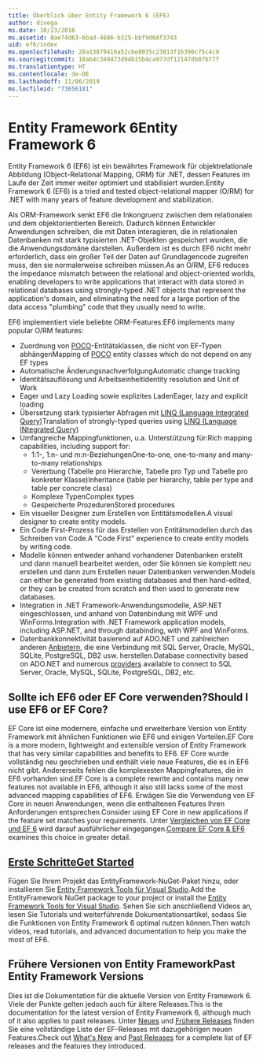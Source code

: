 ```yaml
---
title: Überblick über Entity Framework 6 (EF6)
author: divega
ms.date: 10/23/2016
ms.assetid: 8ae74d63-6bad-4686-b325-bbf9d68f3743
uid: ef6/index
ms.openlocfilehash: 28a13879416a52cbe8035c23013f16390c75c4c9
ms.sourcegitcommit: 18ab4c349473d94b15b4ca977df12147db07b77f
ms.translationtype: HT
ms.contentlocale: de-DE
ms.lasthandoff: 11/06/2019
ms.locfileid: "73656181"
---
```

# <a name="entity-framework-6"></a><span data-ttu-id="1545b-102">Entity Framework 6</span><span class="sxs-lookup"><span data-stu-id="1545b-102">Entity Framework 6</span></span>
<span data-ttu-id="1545b-103">Entity Framework 6 (EF6) ist ein bewährtes Framework für objektrelationale Abbildung (Object-Relational Mapping, ORM) für .NET, dessen Features im Laufe der Zeit immer weiter optimiert und stabilisiert wurden.</span><span class="sxs-lookup"><span data-stu-id="1545b-103">Entity Framework 6 (EF6) is a tried and tested object-relational mapper (O/RM) for .NET with many years of feature development and stabilization.</span></span>

<span data-ttu-id="1545b-104">Als ORM-Framework senkt EF6 die Inkongruenz zwischen dem relationalen und dem objektorientierten Bereich. Dadurch können Entwickler Anwendungen schreiben, die mit Daten interagieren, die in relationalen Datenbanken mit stark typisierten .NET-Objekten gespeichert wurden, die die Anwendungsdomäne darstellen. Außerdem ist es durch EF6 nicht mehr erforderlich, dass ein großer Teil der Daten auf Grundlagencode zugreifen muss, den sie normalerweise schreiben müssen.</span><span class="sxs-lookup"><span data-stu-id="1545b-104">As an O/RM, EF6 reduces the impedance mismatch between the relational and object-oriented worlds, enabling developers to write applications that interact with data stored in relational databases using strongly-typed .NET objects that represent the application's domain, and eliminating the need for a large portion of the data access "plumbing" code that they usually need to write.</span></span>

<span data-ttu-id="1545b-105">EF6 implementiert viele beliebte ORM-Features:</span><span class="sxs-lookup"><span data-stu-id="1545b-105">EF6 implements many popular O/RM features:</span></span>
- <span data-ttu-id="1545b-106">Zuordnung von [POCO](xref:ef6/resources/glossary#poco)-Entitätsklassen, die nicht von EF-Typen abhängen</span><span class="sxs-lookup"><span data-stu-id="1545b-106">Mapping of [POCO](xref:ef6/resources/glossary#poco) entity classes which do not depend on any EF types</span></span>
- <span data-ttu-id="1545b-107">Automatische Änderungsnachverfolgung</span><span class="sxs-lookup"><span data-stu-id="1545b-107">Automatic change tracking</span></span>
- <span data-ttu-id="1545b-108">Identitätsauflösung und Arbeitseinheit</span><span class="sxs-lookup"><span data-stu-id="1545b-108">Identity resolution and Unit of Work</span></span>
- <span data-ttu-id="1545b-109">Eager und Lazy Loading sowie explizites Laden</span><span class="sxs-lookup"><span data-stu-id="1545b-109">Eager, lazy and explicit loading</span></span>
- <span data-ttu-id="1545b-110">Übersetzung stark typisierter Abfragen mit [LINQ (Language Integrated Query)](https://aka.ms/AA6hsvu)</span><span class="sxs-lookup"><span data-stu-id="1545b-110">Translation of strongly-typed queries using [LINQ (Language INtegrated Query)](https://aka.ms/AA6hsvu)</span></span>
- <span data-ttu-id="1545b-111">Umfangreiche Mappingfunktionen, u.a. Unterstützung für:</span><span class="sxs-lookup"><span data-stu-id="1545b-111">Rich mapping capabilities, including support for:</span></span>
  - <span data-ttu-id="1545b-112">1:1-, 1:n- und m:n-Beziehungen</span><span class="sxs-lookup"><span data-stu-id="1545b-112">One-to-one, one-to-many and many-to-many relationships</span></span>
  - <span data-ttu-id="1545b-113">Vererbung (Tabelle pro Hierarchie, Tabelle pro Typ und Tabelle pro konkreter Klasse)</span><span class="sxs-lookup"><span data-stu-id="1545b-113">Inheritance (table per hierarchy, table per type and table per concrete class)</span></span>
  - <span data-ttu-id="1545b-114">Komplexe Typen</span><span class="sxs-lookup"><span data-stu-id="1545b-114">Complex types</span></span>
  - <span data-ttu-id="1545b-115">Gespeicherte Prozeduren</span><span class="sxs-lookup"><span data-stu-id="1545b-115">Stored procedures</span></span>
- <span data-ttu-id="1545b-116">Ein visueller Designer zum Erstellen von Entitätsmodellen.</span><span class="sxs-lookup"><span data-stu-id="1545b-116">A visual designer to create entity models.</span></span>
- <span data-ttu-id="1545b-117">Ein Code First-Prozess für das Erstellen von Entitätsmodellen durch das Schreiben von Code.</span><span class="sxs-lookup"><span data-stu-id="1545b-117">A "Code First" experience to create entity models by writing code.</span></span>
- <span data-ttu-id="1545b-118">Modelle können entweder anhand vorhandener Datenbanken erstellt und dann manuell bearbeitet werden, oder Sie können sie komplett neu erstellen und dann zum Erstellen neuer Datenbanken verwenden.</span><span class="sxs-lookup"><span data-stu-id="1545b-118">Models can either be generated from existing databases and then hand-edited, or they can be created from scratch and then used to generate new databases.</span></span>
- <span data-ttu-id="1545b-119">Integration in .NET Framework-Anwendungsmodelle, ASP.NET eingeschlossen, und anhand von Datenbindung mit WPF und WinForms.</span><span class="sxs-lookup"><span data-stu-id="1545b-119">Integration with .NET Framework application models, including ASP.NET, and through databinding, with WPF and WinForms.</span></span>
- <span data-ttu-id="1545b-120">Datenbankkonnektivität basierend auf ADO.NET und zahlreichen anderen [Anbietern](xref:ef6/fundamentals/providers/index), die eine Verbindung mit SQL Server, Oracle, MySQL, SQLite, PostgreSQL, DB2 usw. herstellen.</span><span class="sxs-lookup"><span data-stu-id="1545b-120">Database connectivity based on ADO.NET and numerous [providers](xref:ef6/fundamentals/providers/index) available to connect to SQL Server, Oracle, MySQL, SQLite, PostgreSQL, DB2, etc.</span></span>

## <a name="should-i-use-ef6-or-ef-core"></a><span data-ttu-id="1545b-121">Sollte ich EF6 oder EF Core verwenden?</span><span class="sxs-lookup"><span data-stu-id="1545b-121">Should I use EF6 or EF Core?</span></span>

<span data-ttu-id="1545b-122">EF Core ist eine modernere, einfache und erweiterbare Version von Entity Framework mit ähnlichen Funktionen wie EF6 und einigen Vorteilen.</span><span class="sxs-lookup"><span data-stu-id="1545b-122">EF Core is a more modern, lightweight and extensible version of Entity Framework that has very similar capabilities and benefits to EF6.</span></span>
<span data-ttu-id="1545b-123">EF Core wurde vollständig neu geschrieben und enthält viele neue Features, die es in EF6 nicht gibt. Andererseits fehlen die komplexesten Mappingfeatures, die in EF6 vorhanden sind.</span><span class="sxs-lookup"><span data-stu-id="1545b-123">EF Core is a complete rewrite and contains many new features not available in EF6, although it also still lacks some of the most advanced mapping capabilities of EF6.</span></span>
<span data-ttu-id="1545b-124">Erwägen Sie die Verwendung von EF Core in neuen Anwendungen, wenn die enthaltenen Features Ihren Anforderungen entsprechen.</span><span class="sxs-lookup"><span data-stu-id="1545b-124">Consider using EF Core in new applications if the feature set matches your requirements.</span></span>
<span data-ttu-id="1545b-125">Unter [Vergleichen von EF Core und EF 6](xref:efcore-and-ef6/index) wird darauf ausführlicher eingegangen.</span><span class="sxs-lookup"><span data-stu-id="1545b-125">[Compare EF Core & EF6](xref:efcore-and-ef6/index) examines this choice in greater detail.</span></span>

## <a name="get-startedxrefef6get-started"></a>[<span data-ttu-id="1545b-126">Erste Schritte</span><span class="sxs-lookup"><span data-stu-id="1545b-126">Get Started</span></span>](xref:ef6/get-started)

<span data-ttu-id="1545b-127">Fügen Sie Ihrem Projekt das EntityFramework-NuGet-Paket hinzu, oder installieren Sie [Entity Framework Tools für Visual Studio](https://aka.ms/AA6i8c5).</span><span class="sxs-lookup"><span data-stu-id="1545b-127">Add the EntityFramework NuGet package to your project or install the [Entity Framework Tools for Visual Studio](https://aka.ms/AA6i8c5).</span></span> <span data-ttu-id="1545b-128">Sehen Sie sich anschließend Videos an, lesen Sie Tutorials und weiterführende Dokumentationsartikel, sodass Sie die Funktionen von Entity Framework 6 optimal nutzen können.</span><span class="sxs-lookup"><span data-stu-id="1545b-128">Then watch videos, read tutorials, and advanced documentation to help you make the most of EF6.</span></span>

## <a name="past-entity-framework-versions"></a><span data-ttu-id="1545b-129">Frühere Versionen von Entity Framework</span><span class="sxs-lookup"><span data-stu-id="1545b-129">Past Entity Framework Versions</span></span>

<span data-ttu-id="1545b-130">Dies ist die Dokumentation für die aktuelle Version von Entity Framework 6. Viele der Punkte gelten jedoch auch für ältere Releases.</span><span class="sxs-lookup"><span data-stu-id="1545b-130">This is the documentation for the latest version of Entity Framework 6, although much of it also applies to past releases.</span></span>
<span data-ttu-id="1545b-131">Unter [Neues](xref:ef6/what-is-new/index) und [Frühere Releases](xref:ef6/what-is-new/past-releases) finden Sie eine vollständige Liste der EF-Releases mit dazugehörigen neuen Features.</span><span class="sxs-lookup"><span data-stu-id="1545b-131">Check out [What's New](xref:ef6/what-is-new/index) and [Past Releases](xref:ef6/what-is-new/past-releases) for a complete list of EF releases and the features they introduced.</span></span>
